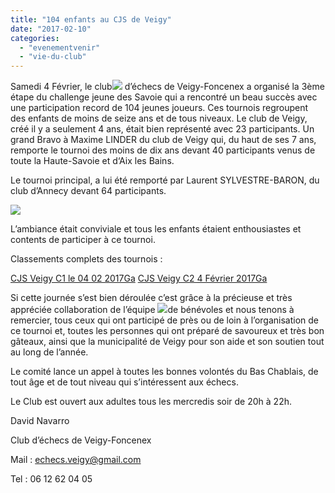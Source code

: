 ```yaml
---
title: "104 enfants au CJS de Veigy"
date: "2017-02-10"
categories: 
  - "evenementvenir"
  - "vie-du-club"
---
```


Samedi 4 Février, le club[![](http://echecs-veigy.fr/wp-content/uploads/2017/02/WP_20170204_16_40_27_Pro-300x169.jpg)](http://echecs-veigy.fr/wp-content/uploads/2017/02/WP_20170204_16_40_27_Pro.jpg) d’échecs de Veigy-Foncenex a organisé la 3ème étape du challenge jeune des Savoie qui a rencontré un beau succès avec une participation record de 104 jeunes joueurs. Ces tournois regroupent des enfants de moins de seize ans et de tous niveaux. Le club de Veigy, créé il y a seulement 4 ans, était bien représenté avec 23 participants. Un grand Bravo à Maxime LINDER du club de Veigy qui, du haut de ses 7 ans, remporte le tournoi des moins de dix ans devant 40 participants venus de toute la Haute-Savoie et d‘Aix les Bains.

Le tournoi principal, a lui été remporté par Laurent SYLVESTRE-BARON, du club d’Annecy devant 64 participants.

[![](http://echecs-veigy.fr/wp-content/uploads/2017/02/Photo-CJS-4.2.17-300x169.jpg)](http://echecs-veigy.fr/wp-content/uploads/2017/02/Photo-CJS-4.2.17.jpg)

L’ambiance était conviviale et tous les enfants étaient enthousiastes et contents de participer à ce tournoi.

Classements complets des tournois :

[CJS Veigy C1 le 04 02 2017Ga](http://echecs-veigy.fr/wp-content/uploads/2017/02/CJS-Veigy-C1-le-04-02-2017Ga.htm) [CJS Veigy C2 4 Février 2017Ga](http://echecs-veigy.fr/wp-content/uploads/2017/02/CJS-Veigy-C2-4-Février-2017Ga.htm)

Si cette journée s’est bien déroulée c’est grâce à la précieuse et très appréciée collaboration de l’équipe [![](http://echecs-veigy.fr/wp-content/uploads/2017/02/Photo-CJS-2-225x300.jpg)](http://echecs-veigy.fr/wp-content/uploads/2017/02/Photo-CJS-2.jpg)de bénévoles et nous tenons à remercier, tous ceux qui ont participé de près ou de loin à l’organisation de ce tournoi et, toutes les personnes qui ont préparé de savoureux et très bon gâteaux, ainsi que la municipalité de Veigy pour son aide et son soutien tout au long de l’année.

Le comité lance un appel à toutes les bonnes volontés du Bas Chablais, de tout âge et de tout niveau qui s’intéressent aux échecs.

Le Club est ouvert aux adultes tous les mercredis soir de 20h à 22h.

David Navarro

Club d’échecs de Veigy-Foncenex

Mail : echecs.veigy@gmail.com

Tel : 06 12 62 04 05

